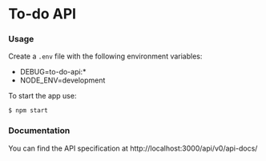 # To-do API

### Usage

Create a `.env` file with the following environment variables:

* DEBUG=to-do-api:*
* NODE_ENV=development

To start the app use:
```
$ npm start
```

### Documentation

You can find the API specification at http://localhost:3000/api/v0/api-docs/
